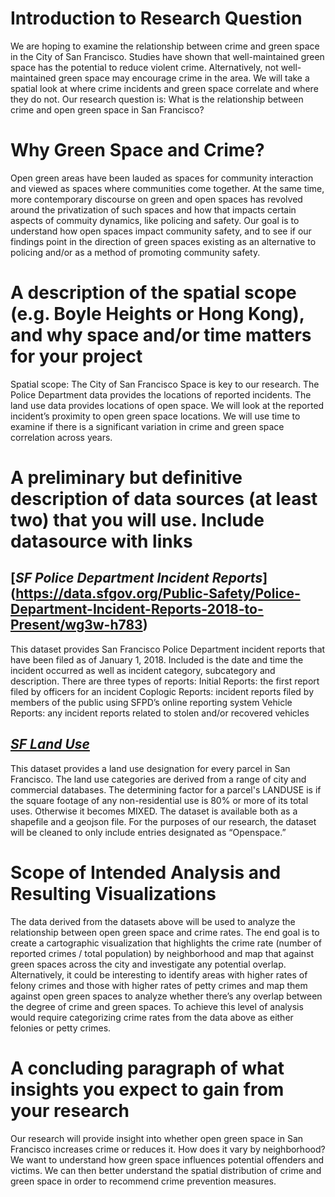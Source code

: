 # Introduction to Research Question
We are hoping to examine the relationship between crime and green space in the City of San Francisco. Studies have shown that well-maintained green space has the potential to reduce violent crime. Alternatively, not well-maintained green space may encourage crime in the area. We will take a spatial look at where crime incidents and green space correlate and where they do not. Our research question is: What is the relationship between crime and open green space in San Francisco?

# Why Green Space and Crime?
Open green areas have been lauded as spaces for community interaction and viewed as spaces where communities come together. At the same time, more contemporary discourse on green and open spaces has revolved around the privatization of such spaces and how that impacts certain aspects of commuity dynamics, like policing and safety. Our goal is to understand how open spaces impact community safety, and to see if our findings point in the direction of green spaces existing as an alternative to policing and/or as a method of promoting community safety.

# A description of the spatial scope (e.g. Boyle Heights or Hong Kong), and why space and/or time matters for your project
Spatial scope: The City of San Francisco
Space is key to our research. The Police Department data provides the locations of reported incidents. The land use data provides locations of open space. We will look at the reported incident’s proximity to open green space locations. 
We will use time to examine if there is a significant variation in crime and green space correlation across years. 
 
# A preliminary but definitive description of data sources (at least two) that you will use. Include datasource with links
## [*SF Police Department Incident Reports*] (https://data.sfgov.org/Public-Safety/Police-Department-Incident-Reports-2018-to-Present/wg3w-h783)
This dataset provides San Francisco Police Department incident reports that have been filed as of January 1, 2018. Included is the date and time the incident occurred as well as incident category, subcategory and description. There are three types of reports:
Initial Reports: the first report filed by officers for an incident
Coplogic Reports: incident reports filed by members of the public using SFPD’s online reporting system
Vehicle Reports: any incident reports related to stolen and/or recovered vehicles
## [*SF Land Use*](https://data.sfgov.org/Housing-and-Buildings/Land-Use/us3s-fp9q)
This dataset provides a land use designation for every parcel in San Francisco. The land use categories are derived from a range of city and commercial databases. The determining factor for a parcel's LANDUSE is if the square footage of any non-residential use is 80% or more of its total uses. Otherwise it becomes MIXED. The dataset is available both as a shapefile and a geojson file. For the purposes of our research, the dataset will be cleaned to only include entries designated as “Openspace.” 
# Scope of Intended Analysis and Resulting Visualizations
The data derived from the datasets above will be used to analyze the relationship between open green space and crime rates. The end goal is to create a cartographic visualization that highlights the crime rate (number of reported crimes / total population) by neighborhood and map that against green spaces across the city and investigate any potential overlap. Alternatively, it could be interesting to identify areas with higher rates of felony crimes and those with higher rates of petty crimes and map them against open green spaces to analyze whether there’s any overlap between the degree of crime and green spaces. To achieve this level of analysis would require categorizing crime rates from the data above as either felonies or petty crimes.
# A concluding paragraph of what insights you expect to gain from your research
Our research will provide insight into whether open green space in San Francisco increases crime or reduces it. How does it vary by neighborhood? We want to understand how green space influences potential offenders and victims. We can then better understand the spatial distribution of crime and green space in order to recommend crime prevention measures.
